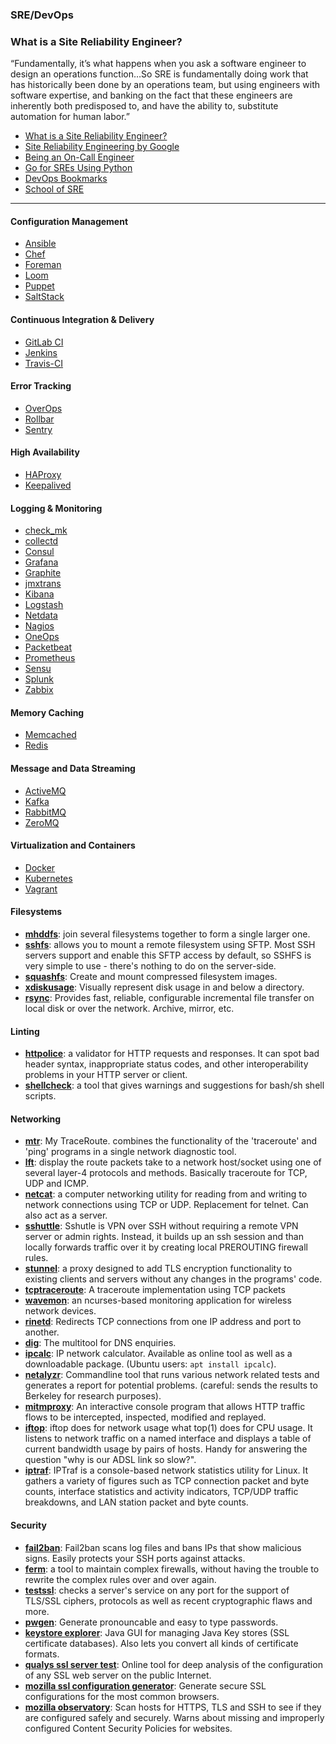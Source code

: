 ### SRE/DevOps

### What is a Site Reliability Engineer?
“Fundamentally, it’s what happens when you ask a software engineer to design an operations function…So SRE is fundamentally doing work that has historically been done by an operations team, but using engineers with software expertise, and banking on the fact that these engineers are inherently both predisposed to, and have the ability to, substitute automation for human labor.”
* [What is a Site Reliability Engineer?](https://hackernoon.com/so-you-want-to-be-an-sre-34e832357a8c)
* [Site Reliability Engineering by Google](https://landing.google.com/sre/book.html)
* [Being an On-Call Engineer](https://static.googleusercontent.com/media/research.google.com/en//pubs/archive/44813.pdf)
* [Go for SREs Using Python](https://www.usenix.org/sites/default/files/conference/protected-files/srecon16_slides_hamilton.pdf)
* [DevOps Bookmarks](https://www.devopsbookmarks.org/)
* [School of SRE](https://linkedin.github.io/school-of-sre/)

------

#### Configuration Management

* [Ansible](https://www.ansible.com/)
* [Chef](https://www.chef.io/)
* [Foreman](https://theforeman.org/)
* [Loom](https://github.com/bfirsh/loom)
* [Puppet](https://puppet.com/)
* [SaltStack](https://saltstack.com/community/)

#### Continuous Integration & Delivery

* [GitLab CI](https://gitlab.com/gitlab-ci)
* [Jenkins](https://jenkins.io/)
* [Travis-CI](https://travis-ci.org/)

#### Error Tracking

* [OverOps](https://www.overops.com/)
* [Rollbar](https://rollbar.com/)
* [Sentry](https://sentry.io/welcome/)

#### High Availability

* [HAProxy](http://www.haproxy.org/)
* [Keepalived](http://www.keepalived.org/)

#### Logging & Monitoring

* [check_mk](https://mathias-kettner.de/check_mk.html)
* [collectd](http://collectd.org/)
* [Consul](https://www.consul.io/)
* [Grafana](https://grafana.com/)
* [Graphite](http://graphite.readthedocs.io/en/latest/)
* [jmxtrans](https://github.com/jmxtrans/jmxtrans)
* [Kibana](https://www.elastic.co/products/kibana)
* [Logstash](https://www.elastic.co/products/logstash)
* [Netdata](https://my-netdata.io/)
* [Nagios](https://www.nagios.org/)
* [OneOps](http://oneops.com/)
* [Packetbeat](https://www.elastic.co/products/beats/packetbeat)
* [Prometheus](https://prometheus.io/)
* [Sensu](https://sensuapp.org/)
* [Splunk](https://www.splunk.com/)
* [Zabbix](https://www.zabbix.com/)

#### Memory Caching

* [Memcached](http://memcached.org/)
* [Redis](https://redis.io/)

#### Message and Data Streaming

* [ActiveMQ](http://activemq.apache.org/)
* [Kafka](https://kafka.apache.org/)
* [RabbitMQ](https://www.rabbitmq.com/)
* [ZeroMQ](http://zeromq.org/)

#### Virtualization and Containers

* [Docker](https://docs.docker.com/)
* [Kubernetes](https://github.com/kubernetes/kubernetes)
* [Vagrant](https://www.vagrantup.com/)

#### Filesystems

* **[mhddfs](https://romanrm.net/mhddfs)**: join several filesystems together to
  form a single larger one.
* **[sshfs](https://github.com/libfuse/sshfs)**: allows you to mount a remote
  filesystem using SFTP. Most SSH servers support and enable this SFTP access
  by default, so SSHFS is very simple to use - there's nothing to do on the
  server-side.
* **[squashfs](http://squashfs.sourceforge.net/)**: Create and mount compressed
  filesystem images.
* **[xdiskusage](http://xdiskusage.sourceforge.net/)**: Visually represent
  disk usage in and below a directory.
* **[rsync](https://rsync.samba.org/)**: Provides fast, reliable, configurable
  incremental file transfer on local disk or over the network. Archive,
  mirror, etc.

#### Linting

* **[httpolice](https://github.com/vfaronov/httpolice)**: a validator for HTTP
  requests and responses. It can spot bad header syntax, inappropriate status
  codes, and other interoperability problems in your HTTP server or client.
* **[shellcheck](http://www.shellcheck.net/)**: a tool that gives warnings and
  suggestions for bash/sh shell scripts.

#### Networking

* **[mtr](https://www.bitwizard.nl/mtr/)**: My TraceRoute. combines the
  functionality of the 'traceroute' and 'ping' programs in a single network
  diagnostic tool.
* **[lft](https://linux.die.net/man/8/lft)**: display the route packets take
  to a network host/socket using one of several layer-4 protocols and
  methods. Basically traceroute for TCP, UDP and ICMP.
* **[netcat](https://en.wikipedia.org/wiki/Netcat)**: a computer networking
  utility for reading from and writing to network connections using TCP or
  UDP. Replacement for telnet. Can also act as a server.
* **[sshuttle](https://github.com/apenwarr/sshuttle)**: Sshutle is VPN over
  SSH without requiring a remote VPN server or admin rights. Instead, it
  builds up an ssh session and than locally forwards traffic over it by
  creating local PREROUTING firewall rules.
* **[stunnel](https://www.stunnel.org/)**: a proxy designed to add TLS
  encryption functionality to existing clients and servers without any changes
  in the programs' code.
* **[tcptraceroute](https://linux.die.net/man/1/tcptraceroute)**: A traceroute
  implementation using TCP packets
* **[wavemon](https://github.com/uoaerg/wavemon)**: an ncurses-based
  monitoring application for wireless network devices.
* **[rinetd](https://www.boutell.com/rinetd/)**: Redirects TCP connections
  from one IP address and port to another.
* **[dig](https://mediatemple.net/community/products/dv/204644130/understanding-the-dig-command)**:
  The multitool for DNS enquiries.
* **[ipcalc](http://jodies.de/ipcalc)**: IP network calculator. Available as
  online tool as well as a downloadable package. (Ubuntu users: `apt install
  ipcalc`).
* **[netalyzr](http://netalyzr.icsi.berkeley.edu/)**: Commandline tool that
  runs various network related tests and generates a report for potential
  problems. (careful: sends the results to Berkeley for research purposes).
* **[mitmproxy](https://mitmproxy.org/)**: An interactive console program that
  allows HTTP traffic flows to be intercepted, inspected, modified and
  replayed.
* **[iftop](http://www.ex-parrot.com/pdw/iftop/)**: iftop does for network
  usage what top(1) does for CPU usage. It listens to network traffic on a
  named interface and displays a table of current bandwidth usage by pairs of
  hosts. Handy for answering the question "why is our ADSL link so slow?".
* **[iptraf](http://iptraf.seul.org/)**: IPTraf is a console-based network
  statistics utility for Linux. It gathers a variety of figures such as TCP
  connection packet and byte counts, interface statistics and activity
  indicators, TCP/UDP traffic breakdowns, and LAN station packet and byte
  counts.

#### Security

* **[fail2ban](https://www.fail2ban.org/wiki/index.php/Main_Page)**: Fail2ban
  scans log files and bans IPs that show malicious signs. Easily protects your
  SSH ports against attacks.
* **[ferm](http://ferm.foo-projects.org/)**:  a tool to maintain complex
  firewalls, without having the trouble to rewrite the complex rules over and
  over again.
* **[testssl](https://testssl.sh/)**: checks a server's service on any port
  for the support of TLS/SSL ciphers, protocols as well as recent
  cryptographic flaws and more.
* **[pwgen](https://github.com/jbernard/pwgen)**: Generate pronouncable and
  easy to type passwords.
* **[keystore explorer](http://keystore-explorer.org/)**: Java GUI for
  managing Java Key stores (SSL certificate databases). Also lets you convert
  all kinds of certificate formats.
* **[qualys ssl server test](https://www.ssllabs.com/ssltest/)**: Online tool
  for deep analysis of the configuration of any SSL web server on the public
  Internet.
* **[mozilla ssl configuration
  generator](https://mozilla.github.io/server-side-tls/ssl-config-generator/)**:
  Generate secure SSL configurations for the most common browsers.
* **[mozilla observatory](https://observatory.mozilla.org/)**: Scan hosts for
  HTTPS, TLS and SSH to see if they are configured safely and securely. Warns
  about missing and improperly configured Content Security Policies for
  websites.
